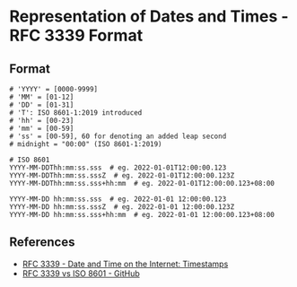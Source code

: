 # Representation of Dates and Times - RFC 3339 Format

## Format

```plaintext
# 'YYYY' = [0000-9999]
# 'MM' = [01-12]
# 'DD' = [01-31]
# 'T': ISO 8601-1:2019 introduced
# 'hh' = [00-23]
# 'mm' = [00-59]
# 'ss' = [00-59], 60 for denoting an added leap second
# midnight = "00:00" (ISO 8601-1:2019)

# ISO 8601
YYYY-MM-DDThh:mm:ss.sss  # eg. 2022-01-01T12:00:00.123
YYYY-MM-DDThh:mm:ss.sssZ  # eg. 2022-01-01T12:00:00.123Z
YYYY-MM-DDThh:mm:ss.sss+hh:mm  # eg. 2022-01-01T12:00:00.123+08:00

YYYY-MM-DD hh:mm:ss.sss  # eg. 2022-01-01 12:00:00.123
YYYY-MM-DD hh:mm:ss.sssZ  # eg. 2022-01-01 12:00:00.123Z
YYYY-MM-DD hh:mm:ss.sss+hh:mm  # eg. 2022-01-01 12:00:00.123+08:00
```

## References

- [RFC 3339 - Date and Time on the Internet: Timestamps](https://datatracker.ietf.org/doc/html/rfc3339.html)
- [RFC 3339 vs ISO 8601 - GitHub](https://ijmacd.github.io/rfc3339-iso8601/)
